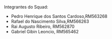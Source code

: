 Integrantes do Squad: 
- Pedro Henrique dos Santos Cardoso,RM563268 
- Rafael do Nascimento Silva,RM566263 
- Rai Augusto Ribeiro, RM562870 
- Gabriel Gibin Leoncio, RM565462
